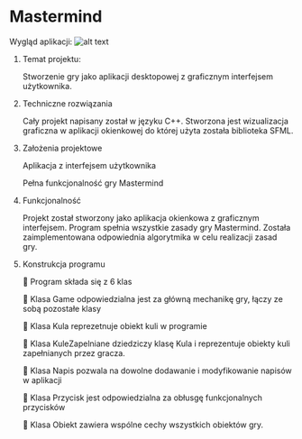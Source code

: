 # Mastermind

Wygląd aplikacji: ![alt text]([https://github.com/[username]/[reponame]/blob/[branch]/image.jpg?raw=true](https://github.com/sneark/Mastermind/assets/99653016/fe91ed0b-14e9-47d4-ae1b-e9117afe066b))

1. Temat projektu: 

      Stworzenie gry jako aplikacji desktopowej z graficznym interfejsem użytkownika.

2. Techniczne rozwiązania 

      Cały projekt napisany został w języku C++. Stworzona jest wizualizacja 
      graficzna w aplikacji okienkowej do której użyta została biblioteka SFML.

3. Założenia projektowe 

      Aplikacja z interfejsem użytkownika
   
      Pełna funkcjonalność gry Mastermind

5. Funkcjonalność 

      Projekt został stworzony jako aplikacja okienkowa z graficznym 
      interfejsem. 
      Program spełnia wszystkie zasady gry Mastermind. Została zaimplementowana odpowiednia algorytmika w celu realizacji zasad gry.

6. Konstrukcja programu 

       Program składa się z 6 klas

       Klasa Game odpowiedzialna jest za główną mechanikę gry, łączy ze sobą pozostałe klasy

       Klasa Kula reprezetnuje obiekt kuli w programie

       Klasa KuleZapelniane dziedziczy klasę Kula i reprezentuje obiekty kuli zapełnianych przez gracza.

       Klasa Napis pozwala na dowolne dodawanie i modyfikowanie napisów w aplikacji

       Klasa Przycisk jest odpowiedzialna za obłusgę funkcjonalnych przycisków

       Klasa Obiekt zawiera wspólne cechy wszystkich obiektów gry.

